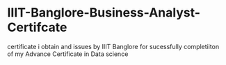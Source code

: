 # IIIT-Banglore-Business-Analyst-Certifcate
certificate i obtain and issues by IIIT Banglore for sucessfully completiiton of my Advance Certificate in Data science
